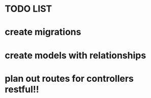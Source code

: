 # TODO LIST
# create migrations
# create models with relationships
# plan out routes for controllers restful!!
